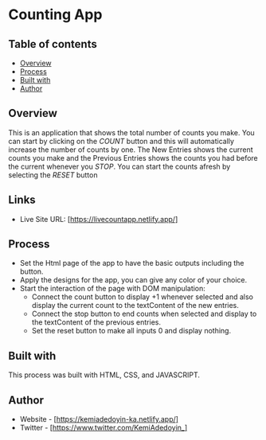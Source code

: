 # Counting App

## Table of contents

- [Overview](#overview)
- [Process](#process)
- [Built with](#built-with)
- [Author](#author)

## Overview

This is an application that shows the total number of counts you make. You can start by clicking on the *COUNT* button and this will automatically increase the number of counts by one. 
The New Entries shows the current counts you make and the Previous Entries shows the counts you had before the current whenever you *STOP*.
You can start the counts afresh by selecting the *RESET* button

## Links
- Live Site URL: [https://livecountapp.netlify.app/]

## Process

- Set the Html page of the app to have the basic outputs including the button.
- Apply the designs for the app, you can give any color of your choice.
- Start the interaction of the page with DOM manipulation:
    - Connect the count button to display +1 whenever selected and also display the current count to the textContent of the new entries.
    - Connect the stop button to end counts when selected and display to the textContent of the previous entries.
    - Set the reset button to make all inputs 0 and display nothing.


## Built with

This process was built with HTML, CSS, and JAVASCRIPT.



## Author
- Website - [https://kemiadedoyin-ka.netlify.app/]
- Twitter - [https://www.twitter.com/KemiAdedoyin_]